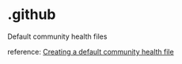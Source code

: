 # .github

Default community health files

reference: [Creating a default community health file](https://docs.github.com/en/communities/setting-up-your-project-for-healthy-contributions/creating-a-default-community-health-file)
